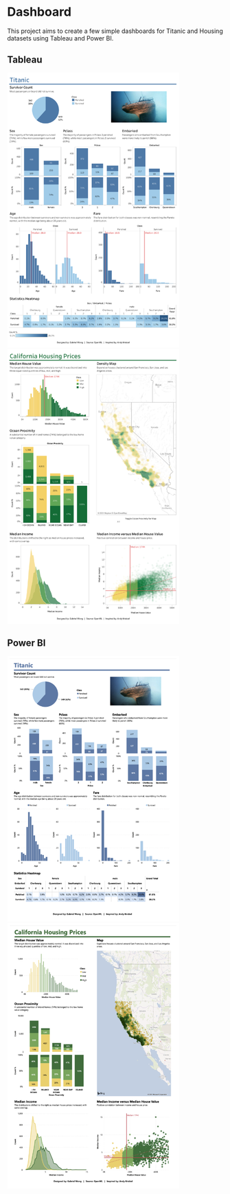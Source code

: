 # Dashboard

This project aims to create a few simple dashboards for Titanic and Housing datasets using Tableau and Power BI.

## Tableau

<p float="left">
  <a target="_blank" href="https://public.tableau.com/views/Titanic_16153386795450/Titanic?:language=en&:display_count=y&:origin=viz_share_link">
    <img src=./Tableau/Titanic_dash.png title="Titanic" width="400" /></a>
  <a target="_blank" href="https://public.tableau.com/views/Housing_16153556458090/CaliforniaHousingPrices?:language=en&:display_count=y&:origin=viz_share_link">
    <img src=./Tableau/Housing_dash.png title="Housing" width="400" /></a>
</p>

## Power BI

<p float="left">
  <img src=./PowerBI/Titanic_dash.png title="Titanic" width="400" />
  <img src=./PowerBI/Housing_dash.png title="Housing" width="400" />
</p>